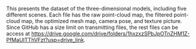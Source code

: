 This presents the dataset of the three-dimensional models, including five different scenes. Each file has the raw point-cloud map, the filtered point-cloud map, the optimized mesh map, camera pose, and texture picture.
Since GitHub has a size limit on transmitting files, the rest files can be access at https://drive.google.com/drive/folders/1hxzxzSPbJpOTnZHM1Z-PfMaUITThVFzt?usp=drive_link.
